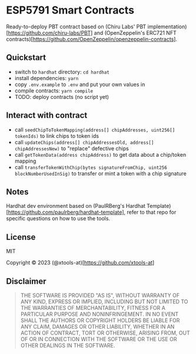 # ESP5791 Smart Contracts

Ready-to-deploy PBT contract based on (Chiru Labs' PBT implementation)[https://github.com/chiru-labs/PBT] and
(OpenZeppelin's ERC721 NFT contracts)[https://github.com/OpenZeppelin/openzeppelin-contracts].

## Quickstart

- switch to `hardhat` directory: `cd hardhat`
- install dependencies: `yarn`
- copy `.env.example` to `.env` and put your own values in
- compile contracts: `yarn compile`
- TODO: deploy contracts (no script yet)

## Interact with contract

- call `seedChipToTokenMapping(address[] chipAddresses, uint256[] tokenIds)` to link chips to token ids
- call `updateChips(address[] chipAddressesOld, address[] chipAddressesNew)` to "replace" defective chips
- call `getTokenData(address chipAddress)` to get data about a chip/token mapping
- call `transferTokenWithChip(bytes signatureFromChip, uint256 blockNumberUsedInSig)` to transfer or mint a token with a
  chip signature

## Notes

Hardhat dev environment based on (PaulRBerg's Hardhat Template)[https://github.com/paulrberg/hardhat-template], refer to
that repo for specific questions on how to use the tools.

## License

MIT

Copyright © 2023 (@xtools-at)[https://github.com/xtools-at]

## Disclaimer

> THE SOFTWARE IS PROVIDED "AS IS", WITHOUT WARRANTY OF ANY KIND, EXPRESS OR IMPLIED, INCLUDING BUT NOT LIMITED TO THE
> WARRANTIES OF MERCHANTABILITY, FITNESS FOR A PARTICULAR PURPOSE AND NONINFRINGEMENT. IN NO EVENT SHALL THE AUTHORS OR
> COPYRIGHT HOLDERS BE LIABLE FOR ANY CLAIM, DAMAGES OR OTHER LIABILITY, WHETHER IN AN ACTION OF CONTRACT, TORT OR
> OTHERWISE, ARISING FROM, OUT OF OR IN CONNECTION WITH THE SOFTWARE OR THE USE OR OTHER DEALINGS IN THE SOFTWARE.
